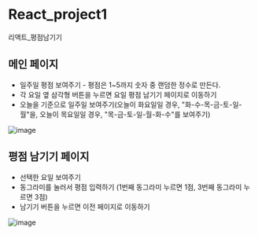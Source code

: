 # React_project1
리액트_평점남기기

## 메인 페이지
- 일주일 평점 보여주기 - 평점은 1~5까지 숫자 중 랜덤한 정수로 만든다.
- 각 요일 옆 삼각형 버튼을 누르면 요일 평점 남기기 페이지로 이동하기
- 오늘을 기준으로 일주일 보여주기(오늘이 화요일일 경우, "화-수-목-금-토-일-월"을, 
오늘이 목요일일 경우, "목-금-토-일-월-화-수"를 보여주기)

![image](https://user-images.githubusercontent.com/61734933/148708892-502fa1fa-88ea-4fa8-917f-f7f9a8ede16d.png)

## 평점 남기기 페이지
- 선택한 요일 보여주기
- 동그라미를 눌러서 평점 입력하기 (1번째 동그라미 누르면 1점, 3번째 동그라미 누르면 3점)
- 남기기 버튼을 누르면 이전 페이지로 이동하기

![image](https://user-images.githubusercontent.com/61734933/148708914-6876c84e-6dc0-4920-9096-b91701bc1cfe.png)
